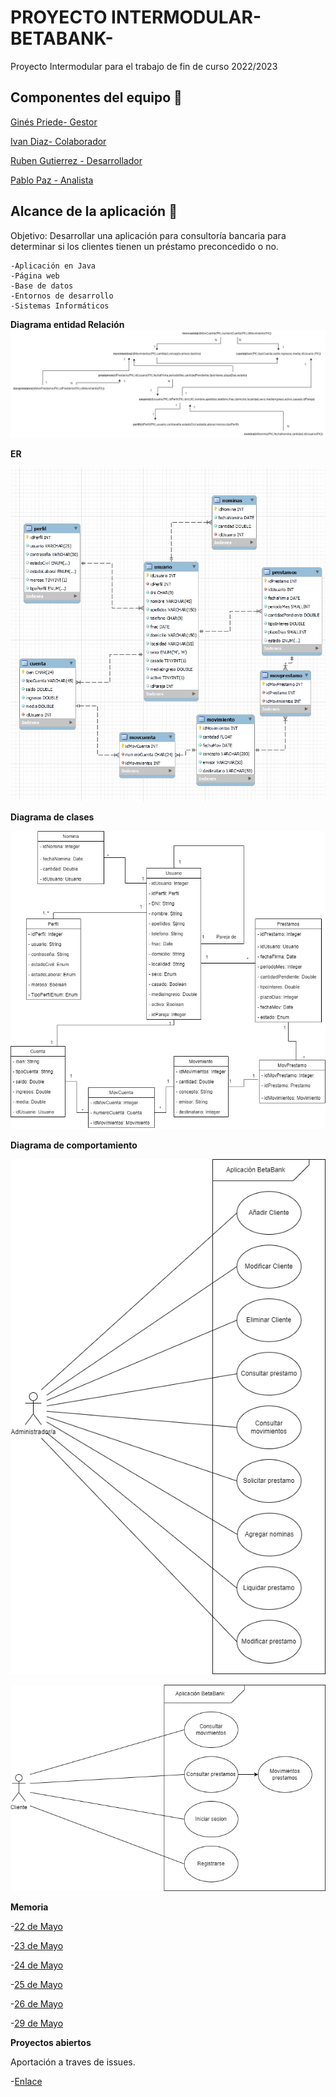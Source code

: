 

# PROYECTO INTERMODULAR- BETABANK- 

Proyecto Intermodular para el trabajo de fin de curso 2022/2023
## Componentes del equipo 🚀


  [Ginés Priede- Gestor](https://github.com/DAM132)

  [Ivan Diaz- Colaborador](https://github.com/ivaandiaz)

  [Ruben Gutierrez - Desarrollador](https://github.com/DAM122)

  [Pablo Paz - Analista](https://github.com/DAM122)

## Alcance  de la aplicación 🚀

 Objetivo: Desarrollar una aplicación para consultoría bancaria para determinar si los clientes tienen un préstamo preconcedido o no.
 
    -Aplicación en Java
    -Página web
    -Base de datos
    -Entornos de desarrollo
    -Sistemas Informáticos
  
  

**Diagrama entidad Relación**
![alt text](assets/Entidad_relacion.jpeg)
 

**ER**

![alt text](assets/ER.jpeg)


**Diagrama de clases**


![alt text](assets/Esquema_de_clases.jpeg)

**Diagrama de comportamiento**

![alt text](/ED/Diagramas/Diagrama_Admin.png)

![alt text](/ED/Diagramas/Diagrama_Usuario.png)

**Memoria**
 
 -[22 de Mayo](https://github.com/DAM122)
  
  -[23 de Mayo](https://github.com/DAM122)
  
  -[24 de Mayo](https://github.com/DAM122)
  
  -[25 de Mayo](https://github.com/DAM122)
  
  -[26 de Mayo](https://github.com/DAM122)
  
  -[29 de Mayo](https://github.com/DAM122)


**Proyectos abiertos** 

Aportación a traves de issues.


  -[Enlace](https://github.com/DAM132/BetaBank/projects?query=is%3Aopen)

   
   
   
  
  
  
